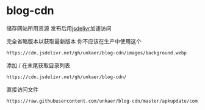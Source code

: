 # blog-cdn
储存网站所用资源
发布后用[jsdelivr](https://www.jsdelivr.com/)加速访问

完全省略版本以获取最新版本
你不应该在生产中使用这个
```bash
https://cdn.jsdelivr.net/gh/unkaer/blog-cdn/images/background.webp
```
添加 / 在末尾获取目录列表
```bash
https://cdn.jsdelivr.net/gh/unkaer/blog-cdn/
```
直接访问文件
```bash 
https://raw.githubusercontent.com/unkaer/blog-cdn/master/apkupdate/com.vipvideos.unkaer/v
```
